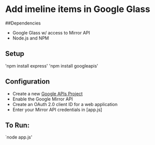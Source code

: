 # Add imeline items in Google Glass

##Dependencies

* Google Glass w/ access to Mirror API
* Node.js and NPM

## Setup

'npm install express'
'npm install googleapis'

## Configuration

* Create a new [Google APIs Project](https://code.google.com/apis/console)
* Enable the Google Mirror API
* Create an OAuth 2.0 client ID for a web application
* Enter your Mirror API credentials in [app.js]

## To Run:

`node app.js'

